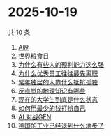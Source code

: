 # 2025-10-19

共 10 条

<!-- BEGIN -->
<!-- 最后更新时间 Sun Oct 19 2025 12:17:48 GMT+0800 (China Standard Time) -->

1. [A股](https://www.zhihu.com/search?q=A%E8%82%A1)
1. [世界粮食日](https://www.zhihu.com/search?q=%E4%B8%96%E7%95%8C%E7%B2%AE%E9%A3%9F%E6%97%A5)
1. [为什么有些人的预判能力这么强](https://www.zhihu.com/search?q=%E4%B8%BA%E4%BB%80%E4%B9%88%E6%9C%89%E4%BA%9B%E4%BA%BA%E7%9A%84%E9%A2%84%E5%88%A4%E8%83%BD%E5%8A%9B%E8%BF%99%E4%B9%88%E5%BC%BA)
1. [为什么优秀员工往往最先离职](https://www.zhihu.com/search?q=%E4%B8%BA%E4%BB%80%E4%B9%88%E4%BC%98%E7%A7%80%E5%91%98%E5%B7%A5%E5%BE%80%E5%BE%80%E6%9C%80%E5%85%88%E7%A6%BB%E8%81%8C)
1. [常年独居的人靠什么抵抗孤独](https://www.zhihu.com/search?q=%E5%B8%B8%E5%B9%B4%E7%8B%AC%E5%B1%85%E7%9A%84%E4%BA%BA%E9%9D%A0%E4%BB%80%E4%B9%88%E6%8A%B5%E6%8A%97%E5%AD%A4%E7%8B%AC)
1. [反直觉的地理知识有哪些](https://www.zhihu.com/search?q=%E5%8F%8D%E7%9B%B4%E8%A7%89%E7%9A%84%E5%9C%B0%E7%90%86%E7%9F%A5%E8%AF%86%E6%9C%89%E5%93%AA%E4%BA%9B)
1. [现在的大学生到底是什么状态](https://www.zhihu.com/search?q=%E7%8E%B0%E5%9C%A8%E7%9A%84%E5%A4%A7%E5%AD%A6%E7%94%9F%E5%88%B0%E5%BA%95%E6%98%AF%E4%BB%80%E4%B9%88%E7%8A%B6%E6%80%81)
1. [如何用最少的钱打扮自己](https://www.zhihu.com/search?q=%E5%A6%82%E4%BD%95%E7%94%A8%E6%9C%80%E5%B0%91%E7%9A%84%E9%92%B1%E6%89%93%E6%89%AE%E8%87%AA%E5%B7%B1)
1. [AL对战GEN](https://www.zhihu.com/search?q=AL%E5%AF%B9%E6%88%98GEN)
1. [德国的工业已经退到什么地步了](https://www.zhihu.com/search?q=%E5%BE%B7%E5%9B%BD%E7%9A%84%E5%B7%A5%E4%B8%9A%E5%B7%B2%E7%BB%8F%E9%80%80%E5%88%B0%E4%BB%80%E4%B9%88%E5%9C%B0%E6%AD%A5%E4%BA%86)

<!-- END -->

